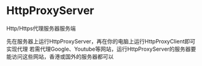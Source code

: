 # HttpProxyServer
Http/Https代理服务器服务端

先在服务器上运行HttpProxyServer，再在你的电脑上运行HttpProxyClient即可实现代理 
若需代理Google、Youtube等网站，运行HttpProxyServer的服务器要能访问这些网站，香港或国外的服务器都可以
